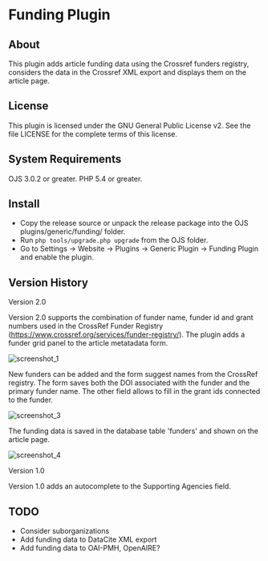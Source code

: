 # Funding Plugin

About
-----
This plugin adds article funding data using the Crossref funders registry, considers the data in the Crossref XML export and displays them on the article page.

License
-------
This plugin is licensed under the GNU General Public License v2. See the file LICENSE for the complete terms of this license.

System Requirements
-------------------
OJS 3.0.2 or greater.
PHP 5.4 or greater.

Install
-------

 * Copy the release source or unpack the release package into the OJS plugins/generic/funding/ folder.
 * Run `php tools/upgrade.php upgrade` from the OJS folder.
 * Go to Settings -> Website -> Plugins -> Generic Plugin -> Funding Plugin and enable the plugin.
 
Version History
---------------
Version 2.0

Version 2.0 supports the combination of funder name, funder id and grant numbers used in the CrossRef Funder Registry (https://www.crossref.org/services/funder-registry/). The plugin adds a funder grid panel to the article metatadata form.

![screenshot_1](https://cloud.githubusercontent.com/assets/16347527/26508478/931a9f20-425d-11e7-828e-e67d9529b6d0.png)

New funders can be added and the form suggest names from the CrossRef registry. The form saves both the DOI associated with the funder and the primary funder name. The other field allows to fill in the grant ids connected to the funder.

![screenshot_3](https://cloud.githubusercontent.com/assets/16347527/26508492/9e603994-425d-11e7-92c9-45bc476496e7.png)

The funding data is saved in the database table 'funders' and shown on the article page.

![screenshot_4](https://cloud.githubusercontent.com/assets/16347527/26508495/a217f7e8-425d-11e7-89c7-0416a2267960.png)



Version 1.0

Version 1.0 adds an autocomplete to the Supporting Agencies field.

TODO
---------------
- Consider suborganizations
- Add funding data to DataCite XML export
- Add funding data to OAI-PMH, OpenAIRE?
